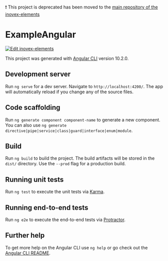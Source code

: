 ❗ This project is deprecated has been moved to the [main repository of the inovex-elements](https://github.com/inovex/elements/tree/master/packages/elements-angular-example)

# ExampleAngular

[![Edit inovex-elements](https://codesandbox.io/static/img/play-codesandbox.svg)](https://codesandbox.io/s/github/inovex/elements-example-angular/tree/master/?fontsize=14&hidenavigation=1&theme=dark)

This project was generated with [Angular CLI](https://github.com/angular/angular-cli) version 10.2.0.

## Development server

Run `ng serve` for a dev server. Navigate to `http://localhost:4200/`. The app will automatically reload if you change any of the source files.

## Code scaffolding

Run `ng generate component component-name` to generate a new component. You can also use `ng generate directive|pipe|service|class|guard|interface|enum|module`.

## Build

Run `ng build` to build the project. The build artifacts will be stored in the `dist/` directory. Use the `--prod` flag for a production build.

## Running unit tests

Run `ng test` to execute the unit tests via [Karma](https://karma-runner.github.io).

## Running end-to-end tests

Run `ng e2e` to execute the end-to-end tests via [Protractor](http://www.protractortest.org/).

## Further help

To get more help on the Angular CLI use `ng help` or go check out the [Angular CLI README](https://github.com/angular/angular-cli/blob/master/README.md).
